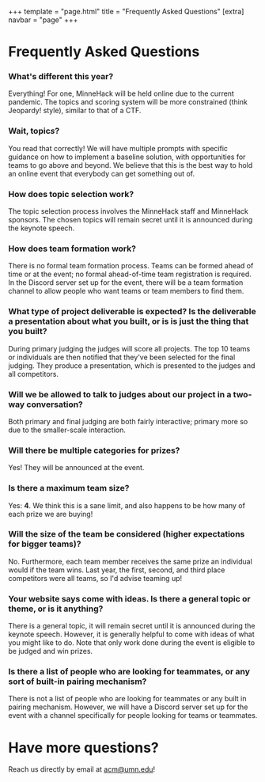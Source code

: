 +++
template = "page.html"
title = "Frequently Asked Questions"
[extra]
navbar = "page"
+++

# Frequently Asked Questions

### What's different this year?

Everything! For one, MinneHack will be held online due to the current pandemic. The topics and
scoring system will be more constrained (think Jeopardy! style), similar to that of a CTF.

### Wait, topic*s*?

You read that correctly! We will have multiple prompts with specific guidance on how to implement a
baseline solution, with opportunities for teams to go above and beyond. We believe that this is the
best way to hold an online event that everybody can get something out of.

### How does topic selection work?

The topic selection process involves the MinneHack staff and MinneHack sponsors. The chosen topics
will remain secret until it is announced during the keynote speech.

### How does team formation work?

There is no formal team formation process. Teams can be formed ahead of time or at the event; no
formal ahead-of-time team registration is required. In the Discord server set up for the event,
there will be a team formation channel to allow people who want teams or team members to find them.

### What type of project deliverable is expected? Is the deliverable a presentation about what you built, or is is just the thing that you built?
	
During primary judging the judges will score all projects. The top 10 teams or individuals are then
notified that they've been selected for the final judging. They produce a presentation, which is
presented to the judges and all competitors.
		
### Will we be allowed to talk to judges about our project in a two-way conversation?

Both primary and final judging are both fairly interactive; primary more so due to the smaller-scale
interaction.

### Will there be multiple categories for prizes?
	
Yes! They will be announced at the event.

### Is there a maximum team size?

Yes: **4**. We think this is a sane limit, and also happens to be how many of each prize we are
buying!

### Will the size of the team be considered (higher expectations for bigger teams)?
	
No. Furthermore, each team member receives the same prize an individual would if the team wins. Last
year, the first, second, and third place competitors were all teams, so I'd advise teaming up!

### Your website says come with ideas.  Is there a general topic or theme, or is it anything?
	
There is a general topic, it will remain secret until it is announced during the keynote
speech. However, it is generally helpful to come with ideas of what you might like to do. Note that
only work done during the event is eligible to be judged and win prizes.

### Is there a list of people who are looking for teammates, or any sort of built-in pairing mechanism?
	
There is not a list of people who are looking for teammates or any built in pairing
mechanism. However, we will have a Discord server set up for the event with a channel specifically
for people looking for teams or teammates.

# Have more questions?

Reach us directly by email at [acm@umn.edu](mailto:acm@umn.edu)!
